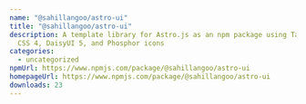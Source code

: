 ```yaml
---
name: "@sahillangoo/astro-ui"
title: "@sahillangoo/astro-ui"
description: A template library for Astro.js as an npm package using Tailwind
  CSS 4, DaisyUI 5, and Phosphor icons
categories:
  - uncategorized
npmUrl: https://www.npmjs.com/package/@sahillangoo/astro-ui
homepageUrl: https://www.npmjs.com/package/@sahillangoo/astro-ui
downloads: 23
---
```

